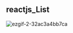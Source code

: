 ## reactjs_List

![ezgif-2-32ac3a4bb7ca](https://user-images.githubusercontent.com/38427658/55143692-980b8180-5182-11e9-9531-100d0765eb7c.gif)

